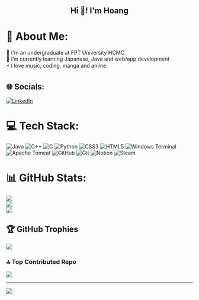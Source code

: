 <br clear="both">

<h2 align="center">Hi 👋! I'm Hoang</h2>

###

# 💫 About Me:
🔭 I'm an undergraduate at FPT University HCMC.<br>🌱 I’m currently learning Japanese, Java and web/app development<br>⚡ I love music, coding, manga and anime.

## 🌐 Socials:
[![LinkedIn](https://img.shields.io/badge/LinkedIn-%230077B5.svg?logo=linkedin&logoColor=white)](https://linkedin.com/in/truonglehuyhoang) 

# 💻 Tech Stack:
![Java](https://img.shields.io/badge/java-%23ED8B00.svg?style=for-the-badge&logo=openjdk&logoColor=white) ![C++](https://img.shields.io/badge/c++-%2300599C.svg?style=for-the-badge&logo=c%2B%2B&logoColor=white) ![C](https://img.shields.io/badge/c-%2300599C.svg?style=for-the-badge&logo=c&logoColor=white) ![Python](https://img.shields.io/badge/python-3670A0?style=for-the-badge&logo=python&logoColor=ffdd54) ![CSS3](https://img.shields.io/badge/css3-%231572B6.svg?style=for-the-badge&logo=css3&logoColor=white) ![HTML5](https://img.shields.io/badge/html5-%23E34F26.svg?style=for-the-badge&logo=html5&logoColor=white) ![Windows Terminal](https://img.shields.io/badge/Windows%20Terminal-%234D4D4D.svg?style=for-the-badge&logo=windows-terminal&logoColor=white) ![Apache Tomcat](https://img.shields.io/badge/apache%20tomcat-%23F8DC75.svg?style=for-the-badge&logo=apache-tomcat&logoColor=black) ![GitHub](https://img.shields.io/badge/github-%23121011.svg?style=for-the-badge&logo=github&logoColor=white) ![Git](https://img.shields.io/badge/git-%23F05033.svg?style=for-the-badge&logo=git&logoColor=white) ![Notion](https://img.shields.io/badge/Notion-%23000000.svg?style=for-the-badge&logo=notion&logoColor=white) ![Steam](https://img.shields.io/badge/steam-%23000000.svg?style=for-the-badge&logo=steam&logoColor=white)
# 📊 GitHub Stats:
![](https://github-readme-stats.vercel.app/api?username=truonglehuyhoang&theme=dark&hide_border=false&include_all_commits=true&count_private=false)<br/>
![](https://github-readme-streak-stats.herokuapp.com/?user=truonglehuyhoang&theme=dark&hide_border=false)<br/>
![](https://github-readme-stats.vercel.app/api/top-langs/?username=truonglehuyhoang&theme=dark&hide_border=false&include_all_commits=true&count_private=false&layout=compact)

## 🏆 GitHub Trophies
![](https://github-profile-trophy.vercel.app/?username=truonglehuyhoang&theme=tokyonight&no-frame=false&no-bg=false&margin-w=4)

### 🔝 Top Contributed Repo
![](https://github-contributor-stats.vercel.app/api?username=truonglehuyhoang&limit=5&theme=dark&combine_all_yearly_contributions=true)

---
[![](https://visitcount.itsvg.in/api?id=truonglehuyhoang&icon=10&color=0)](https://visitcount.itsvg.in)

<!-- Proudly created with GPRM ( https://gprm.itsvg.in ) -->
